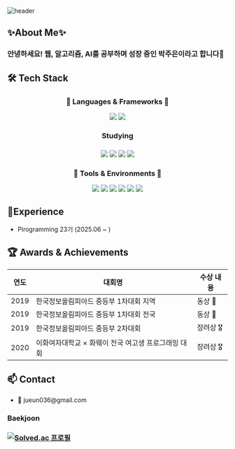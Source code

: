 ![header](https://capsule-render.vercel.app/api?type=waving&color=gradient&customColorList=3&height=300&section=header&text=Hi,%20I'm%20Jueun&fontSize=90)

## ✨About Me✨
<h3>안녕하세요! 웹, 알고리즘, AI를 공부하며 성장 중인 박주은이라고 합니다🌱<h3>

## 🛠️ Tech Stack

<div align="center">

  <h3>🔧 Languages & Frameworks 🔧</h3>

  <p>
    <img src="https://img.shields.io/badge/Python-3776AB?style=flat-square&logo=python&logoColor=white"/>
    <img src="https://img.shields.io/badge/C-A8B9CC?style=flat-square&logo=c&logoColor=white"/>
  </p>

  <h3> Studying <h3>
  <p>
    <img src="https://img.shields.io/badge/JavaScript-F7DF1E?style=flat-square&logo=javascript&logoColor=black"/>
    <img src="https://img.shields.io/badge/HTML5-E34F26?style=flat-square&logo=html5&logoColor=white"/>
    <img src="https://img.shields.io/badge/CSS3-1572B6?style=flat-square&logo=css3&logoColor=white"/>
    <img src="https://img.shields.io/badge/Django-092E20?style=flat-square&logo=django&logoColor=white"/>
  </p>

  <h3>🧰 Tools & Environments 🧰</h3>

  <p>
    <img src="https://img.shields.io/badge/Git-F05032?style=flat-square&logo=git&logoColor=white"/>
    <img src="https://img.shields.io/badge/GitHub-181717?style=flat-square&logo=github&logoColor=white"/>
    <img src="https://img.shields.io/badge/VSCode-007ACC?style=flat-square&logo=visualstudiocode&logoColor=white"/>
    <img src="https://img.shields.io/badge/Notion-white?style=flat-square&logo=notion&logoColor=black"/>
    <img src="https://img.shields.io/badge/Slack-4A154B?style=flat-square&logo=slack&logoColor=white"/>
    <img src="https://img.shields.io/badge/Code::Blocks-41AD48?style=flat-square&logo=codeblocks&logoColor=white"/>
  </p>


</div>

## 🌈Experience

<ul>
  <li>Pirogramming 23기 (2025.06 ~ )</li>
</ul>

## 🏆 Awards & Achievements

| 연도 | 대회명 | 수상 내용 |
|------|--------|-----------|
| 2019 | 한국정보올림피아드 중등부 1차대회 지역 | 동상 🥉 |
| 2019 | 한국정보올림피아드 중등부 1차대회 전국 | 동상 🥉 |
| 2019 | 한국정보올림피아드 중등부 2차대회 | 장려상 🎖️ |
| 2020 | 이화여자대학교 × 화웨이 전국 여고생 프로그래밍 대회 | 장려상 🎖️ |

## 📫 Contact

<ul>
  <li>📧 jueun036@gmail.com</li>
</ul>

<p align="center">
  <h3>Baekjoon<h3>
  <a href="https://solved.ac/jueun036">
    <img src="http://mazassumnida.wtf/api/v2/generate_badge?boj=jueun036" alt="Solved.ac 프로필"/>
  </a>
</p>

<!--
**jueun036/jueun036** is a ✨ _special_ ✨ repository because its `README.md` (this file) appears on your GitHub profile.

Here are some ideas to get you started:

- 🔭 I’m currently working on ...
- 🌱 I’m currently learning ...
- 👯 I’m looking to collaborate on ...
- 🤔 I’m looking for help with ...
- 💬 Ask me about ...
- 📫 How to reach me: ...
- 😄 Pronouns: ...
- ⚡ Fun fact: ...
-->
